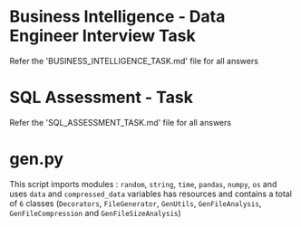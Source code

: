 # Business Intelligence - Data Engineer Interview Task
Refer the 'BUSINESS_INTELLIGENCE_TASK.md' file for all answers

# SQL Assessment - Task
Refer the 'SQL_ASSESSMENT_TASK.md' file for all answers

# gen.py
This script imports modules :
`random`, `string`, `time`, `pandas`, `numpy`, `os` and uses `data` and `compressed_data` variables has resources and contains a total of `6` classes (`Decorators`, `FileGenerator`, `GenUtils`, `GenFileAnalysis`, `GenFileCompression` and `GenFileSizeAnalysis`)
